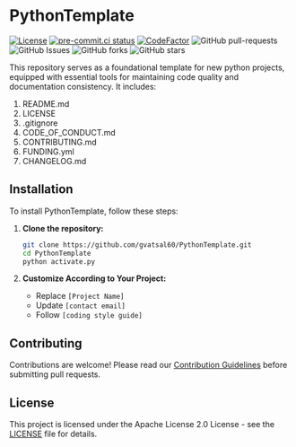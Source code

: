 # PythonTemplate

[![License](https://img.shields.io/badge/License-Apache_2.0-blue.svg)](https://img.shields.io/github/license/gvatsal60/PythonTemplate)
[![pre-commit.ci status](https://results.pre-commit.ci/badge/github/gvatsal60/PythonTemplate/master.svg)](https://results.pre-commit.ci/latest/github/gvatsal60/PythonTemplate/HEAD)
[![CodeFactor](https://www.codefactor.io/repository/github/gvatsal60/PythonTemplate/badge)](https://www.codefactor.io/repository/github/gvatsal60/PythonTemplate)
![GitHub pull-requests](https://img.shields.io/github/issues-pr/gvatsal60/PythonTemplate)
![GitHub Issues](https://img.shields.io/github/issues/gvatsal60/PythonTemplate)
![GitHub forks](https://img.shields.io/github/forks/gvatsal60/PythonTemplate)
![GitHub stars](https://img.shields.io/github/stars/gvatsal60/PythonTemplate)

This repository serves as a foundational template for new python projects,
equipped with essential tools for maintaining code quality and documentation consistency.
It includes:

1. README.md
2. LICENSE
3. .gitignore
4. CODE_OF_CONDUCT.md
5. CONTRIBUTING.md
6. FUNDING.yml
7. CHANGELOG.md

## Installation

To install PythonTemplate, follow these steps:

1. **Clone the repository:**

   ```sh
   git clone https://github.com/gvatsal60/PythonTemplate.git
   cd PythonTemplate
   python activate.py
   ```

2. **Customize According to Your Project:**
   * Replace `[Project Name]`
   * Update `[contact email]`
   * Follow `[coding style guide]`

## Contributing

Contributions are welcome! Please read our
[Contribution Guidelines](https://github.com/gvatsal60/PythonTemplate/blob/HEAD/CONTRIBUTING.md)
before submitting pull requests.

## License

This project is licensed under the Apache License 2.0 License -
see the [LICENSE](https://github.com/gvatsal60/PythonTemplate/blob/HEAD/LICENSE)
file for details.

